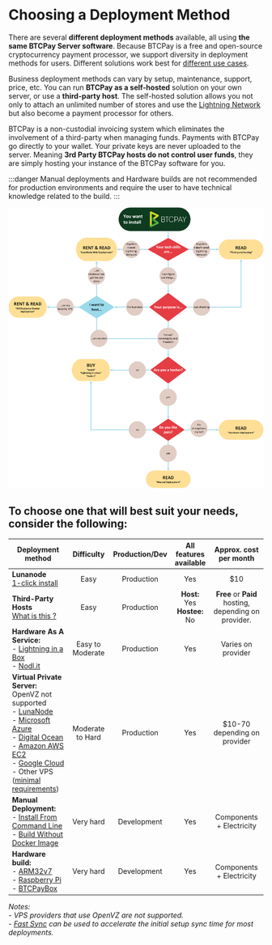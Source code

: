 # Choosing a Deployment Method

There are several **different deployment methods** available, all using **the same BTCPay Server software**. Because BTCPay is a free and open-source cryptocurrency payment processor, we support diversity in deployment methods for users. Different solutions work best for [different use cases](./UseCase.md).

Business deployment methods can vary by setup, maintenance, support, price, etc. You can run **BTCPay as a self-hosted** solution on your own server, or use a **third-party host**. The self-hosted solution allows you not only to attach an unlimited number of stores and use the [Lightning Network](./LightningNetwork.md) but also become a payment processor for others.

BTCPay is a non-custodial invoicing system which eliminates the involvement of a third-party when managing funds. Payments with BTCPay go directly to your wallet. Your private keys are never uploaded to the server. Meaning **3rd Party BTCPay hosts do not control user funds**, they are simply hosting your instance of the BTCPay software for you.

:::danger
Manual deployments and Hardware builds are not recommended for production environments and require the user to have technical knowledge related to the build.
:::

![Decision diagram](./img/infographics/DecisionDiagInstallBTCPayServer.png "BTCPay Server Infographic")



## To choose one that will best suit your needs, consider the following:<br>

|Deployment method     |   Difficulty   |    Production/Dev |      All features <br>available     |             Approx. cost<br> per month      |
| -------------------------------- |:--------------:|:----------------------:|:---------------:|:-------------:|
|**Lunanode**<br>[1-click install](./LunaNodeWebDeployment.md)     |Easy          |Production| Yes| $10
|**Third-Party Hosts**<br>[What is this ?](./ThirdPartyHosting.md)        |Easy     |Production| **Host:** Yes<br>**Hostee:** No| **Free** or **Paid** hosting,<br>depending on provider.
|**Hardware As A Service:**<br>- [Lightning in a Box](https://lightninginabox.co/)<br>- [Nodl.it](https://www.nodl.it/)    |Easy to Moderate   |Production| Yes| Varies on provider 
|**Virtual Private Server:** <br>OpenVZ not supported<br>- [LunaNode](https://medium.com/@BtcpayServer/hosting-btcpayserver-on-lunanode-bf9ef5fff75b)<br>- [Microsoft Azure](./AzureDeployment.md)<br>- [Digital Ocean](https://medium.com/@molthoff/running-btcpay-on-digital-ocean-for-10-month-how-to-add-other-coins-7a497339fb2f)<br>- [Amazon AWS EC2](https://wiki.ion.radar.tech/tutorials/nodes/btcpay-+-aws-ec2)<br>- [Google Cloud](./GoogleCloudDeployment.md)<br>- Other VPS <br> ([minimal requirements](./FAQ/FAQ-Deployment.md#what-are-the-minimal-requirements-for-btcpay))           |Moderate to Hard             |Production| Yes| $10-70<br>depending on provider
|**Manual Deployment:**<br>- [Install From Command Line](http://blog.sipsorcery.com/?p=1052)<br>- [Build Without Docker Image](./ManualDeployment.md)       |Very hard       |Development| Yes| Components + Electricity 
|**Hardware build:**<br>- [ARM32v7](https://hub.docker.com/r/btcpayserver/btcpayserver/tags/)<br>- [Raspberry Pi](./RaspberryPiDeployment.md)<br>- [BTCPayBox](./HardwareDeployment.md)      |Very hard         |Development| Yes|  Components + Electricity

*Notes:*<br>
*- VPS providers that use OpenVZ are not supported.*<br>
*- [Fast Sync](https://github.com/btcpayserver/btcpayserver-docker/tree/master/contrib/FastSync) can be used to accelerate the initial setup sync time for most deployments.*

